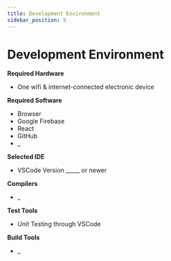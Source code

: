 ```yaml
---
title: Development Environment
sidebar_position: 5
---
```


# Development Environment

**Required Hardware**
- One wifi & internet-connected electronic device

**Required Software**
- Browser
- Google Firebase
- React
- GitHub
- _

**Selected IDE**
- VSCode Version _____ or newer

**Compilers**
- _

**Test Tools**
- Unit Testing through VSCode

**Build Tools**
- _